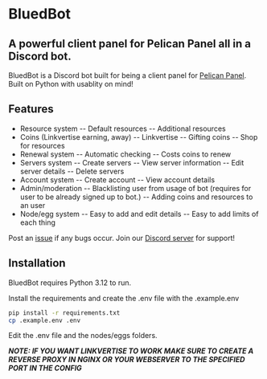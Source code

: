 # BluedBot
## A powerful client panel for Pelican Panel all in a Discord bot.

BluedBot is a Discord bot built for being a client panel for [Pelican Panel](https://github.com/pelican-dev/panel). Built on Python with usablity on mind!

## Features
- Resource system 
-- Default resources
-- Additional resources
- Coins (Linkvertise earning, away)
-- Linkvertise
-- Gifting coins
-- Shop for resources
- Renewal system
-- Automatic checking
-- Costs coins to renew
- Servers system
-- Create servers
-- View server information
-- Edit server details
-- Delete servers
- Account system
-- Create account
-- View account details
- Admin/moderation
-- Blacklisting user from usage of bot (requires for user to be already signed up to bot.)
-- Adding coins and resources to an user
- Node/egg system
-- Easy to add and edit details
-- Easy to add limits of each thing

Post an [issue](https://github.com/bluekyeet/BluedBot/issues) if any bugs occur.
Join our [Discord server](https://discord.gg/SdyRkZ5HQM) for support!

## Installation
BluedBot requires Python 3.12 to run.

Install the requirements and create the .env file with the .example.env
```sh
pip install -r requirements.txt
cp .example.env .env
```
Edit the .env file and the nodes/eggs folders.

***NOTE: IF YOU WANT LINKVERTISE TO WORK MAKE SURE TO CREATE A REVERSE PROXY IN NGINX OR YOUR WEBSERVER TO THE SPECIFIED PORT IN THE CONFIG***
